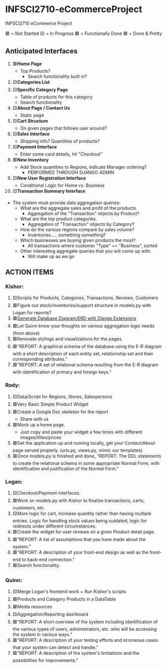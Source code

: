 # INFSCI2710-eCommerceProject
INFSCI2710 eCommerce Project

🟥 = Not Started
🟨 = In Progress
🟩 = Functionally Done
🟦 = Done & Pretty

## Anticipated Interfaces
1. :red_square:**Home Page**
   - Top Products?
     - Search functionality built in?
2. :yellow_square:**Categories List**
3. :yellow_square:**Specific Category Page**
   - Table of products for this category
   - Search functionality
4. :yellow_square:**About Page / Contact Us**
   - Static page
5. :yellow_square:**Cart Structure**
   - On given pages that follows user around?
6. :yellow_square:**Sales Interface**
   - Shipping info? Quantities of products?
7. :yellow_square:**Payment Interface**
   - Enter some card details, hit "Checkout"
8. :red_square:**New Inventory**
   - Add Stock quantities to Regions, indicate Manager ordering?
     - PERFORMED THROUGH DJANGO ADMIN
9. :yellow_square:**New User Registration Interface**
   - Conditional Logic for Home vs. Business
10. :yellow_square:**Transaction Summary Interface**
  - The system must provide data aggregation queries:
    - What are the aggregate sales and profit of the products.
      - Aggregation of the "Transaction" objects by Product?
    - What are the top product categories.
      - Aggregation of "Transaction" objects by Category?
    - How do the various regions compare by sales volume?
      - Inventories..... something something?
    - Which businesses are buying given products the most?
      - All transactions where customer "Type" == "Business", sorted
    - Other interesting aggregate queries that you will come up with.
      - Will make up as we go

## ACTION ITEMS
### Kishor:
1. :yellow_square:Scripts for Products, Categories, Transactions, Reviews, Customers
2. :red_square:Figure out stock/inventories/support structure in models.py with Logan for reports?
3. :red_square:[Generate Database Diagram/ERD with Django Extensions](https://www.linkedin.com/pulse/generate-database-diagramerd-django-extensions-automatically-srujan-s/)
4. :red_square:Let Quinn know your thoughts on various aggregation logic needs (from above)
5. :red_square:Renovate stylings and visualizations for the pages.
6. 🟥"REPORT: A graphical schema of the database using the E-R diagram with a short description of
each entity set, relationship set and their corresponding attributes."
7. 🟥"REPORT: A set of relational schema resulting from the E-R diagram with identification of primary
and foreign keys."

### Rody:
1. :yellow_square:Data/Script for Regions, Stores, Salespersons
2. :red_square:Very Basic Simple Product Widget
3. :red_square:Create a Google Doc skeleton for the report
   - Share with us
4. :red_square:Mock up a home page.
   - Just copy and paste your widget a few times with different images/titles/prices
5. 🟥Get the application up and running locally, get your Contact/About page served properly. (urls.py, views.py, mimic our templates)
6. 🟥Once models.py is finished and done, "REPORT: The DDL statements to create the relational schema in some appropriate Normal Form, with identification and justification of the Normal Form."

### Logan:
1. :yellow_square:Checkout/Payment interfaces.
2. :red_square:Work on models.py with Kishor to finalize transactions, carts, customers, etc.
3. :yellow_square:More logic for cart, increase quantity rather than having multiple entries. Logic for handling stock values being outdated, logic for redirects under different circumstances.
4. :red_square:Create the widget for user reviews on a given Product detail page.
5. :red_square:"REPORT: A list of assumptions that you have made about the system."
6. :red_square:"REPORT: A description of your front-end design as well as the front-end to back-end connection."
7. 🟥Search functionality.

### Quinn:
1. :yellow_square:Merge Logan's frontend work + Run Kishor's scripts
2. :green_square:Products and Category Products in a DataTable
3. :green_square:Media resources
4. :yellow_square:Aggregation/Reporting dashboard
5. 🟥"REPORT: A short overview of the system including identification of the various types of users, administrators, etc. who will be accessing the system in various ways."
6. 🟥"REPORT: A description of your testing efforts and erroneous cases that your system can detect and handle."
7. 🟥"REPORT: A description of the system's limitations and the possibilities for improvements."
